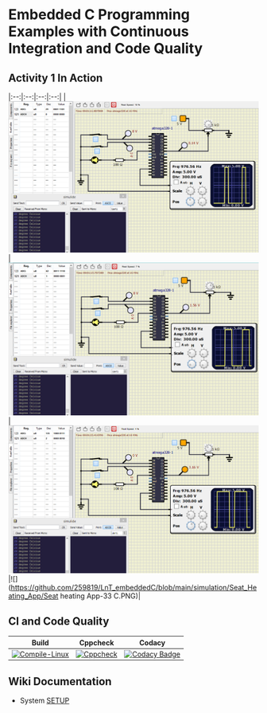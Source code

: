 # Embedded C Programming Examples with Continuous Integration and Code Quality

## Activity 1 In Action


|:--:|:--:|:--:|:--:|
|![](https://github.com/259819/LnT_embeddedC/blob/main/simulation/Seat_Heating_App/Seat%20heating%20App-20%20C.PNG)|![](https://github.com/259819/LnT_embeddedC/blob/main/simulation/Seat_Heating_App/Seat%20heating%20App-25%20C.PNG)|![](https://github.com/259819/LnT_embeddedC/blob/main/simulation/Seat_Heating_App/Seat%20heating%20App-29%20C.PNG)|![](https://github.com/259819/LnT_embeddedC/blob/main/simulation/Seat_Heating_App/Seat heating App-33 C.PNG)|

## CI and Code Quality

|Build|Cppcheck|Codacy|
|:--:|:--:|:--:|
|[![Compile-Linux](https://github.com/259819/LnT_embeddedC/actions/workflows/compile.yml/badge.svg)](https://github.com/259819/LnT_embeddedC/actions/workflows/compile.yml)|[![Cppcheck](https://github.com/259819/LnT_embeddedC/actions/workflows/cppcheck.yml/badge.svg)](https://github.com/259819/LnT_embeddedC/actions/workflows/cppcheck.yml)|[![Codacy Badge](https://app.codacy.com/project/badge/Grade/0cabd0782afe431ea3b3888dcccd6fb2)](https://www.codacy.com/gh/259819/LnT_embeddedC/dashboard?utm_source=github.com&amp;utm_medium=referral&amp;utm_content=259819/LnT_embeddedC&amp;utm_campaign=Badge_Grade)|

## Wiki Documentation
* System   [SETUP](https://github.com/259819/LnT_embeddedC.git)
